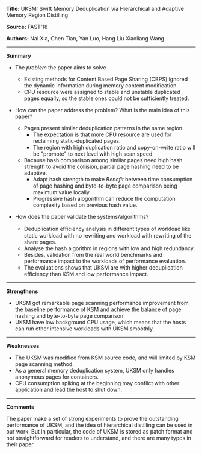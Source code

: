 **Title:** UKSM: Swift Memory Deduplication via Hierarchical and Adaptive Memory Region Distilling

**Source:** FAST'18

**Authors:** Nai Xia, Chen Tian, Yan Luo, Hang Liu Xiaoliang Wang

---

**Summary**

- The *problem* the paper aims to solve
  - Existing methods for Content Based Page Sharing (CBPS) ignored the dynamic information during memory content modification.
  - CPU resource were assigned to stable and unstable duplicated pages equally, so the stable ones could not be sufficiently treated.

- How can the paper address the problem? What is the main idea of this paper?
  - Pages present similar deduplication patterns in the same region.
    - The expectation is that more CPU resource are used for reclaiming static-duplicated pages.
    - The region with high duplication ratio and copy-on-write ratio will be "promote" to next level with high scan speed.
  - Bacause hash comparison among similar pages need high hash strength to avoid the collision, partial page hashing need to be adaptive.
    - Adapt hash strength to make *Benefit* between time consumption of page hashing and byte-to-byte page comparison being maximum value locally.
    - Progressive hash alogorithm can reduce the computation complexity based on previous hash value.

- How does the paper validate the systems/algorithms?
  - Deduplication efﬁciency analysis in different types of workload like static workload with no rewriting and workload with rewriting of the share pages.
  - Analyse the hash algorithm in regions with low and high redundancy.
  - Besides, validation from the real world benchmarks and performance impact to the workloads of performance evaluation.
  - The evaluations shows that UKSM are with higher deduplication efficiency than KSM and low performance impact.

---

**Strengthens**  

- UKSM got remarkable page scanning performance improvement from the baseline performance of KSM and achieve the balance of page hashing and byte-to-byte page comparison.
- UKSM have low background CPU usage, which means that the hosts can run other intensive workloads with UKSM smoothly.

---

**Weaknesses**  

- The UKSM was modified from KSM source code, and will limited by KSM page scanning method.
- As a general memory deduplication system, UKSM only handles anonymous pages for containers.
- CPU consumption spiking at the beginning may conflict with other application and lead the host to shut down.

---

**Comments**  

The paper make a set of strong experiments to prove the outstanding performance of UKSM, and the idea of hierarchical distilling can be used in our work. But in particular, the code of UKSM is stored as patch format and not straightforward for readers to understand, and there are many typos in their paper.